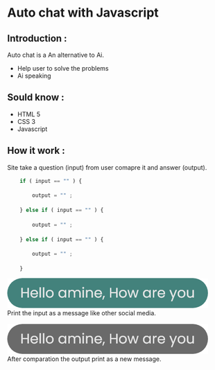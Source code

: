 # **Auto chat with Javascript**

## **Introduction** : 
Auto chat is a An alternative to Ai.
- Help user to solve the problems
- Ai speaking

## **Sould know** : 
- HTML 5
- CSS 3
- Javascript

## **How it work** :
Site take a question (input) from user comapre it and answer (output).

```js
    if ( input == "" ) {

        output = "" ;    

    } else if ( input == "" ) {

        output = "" ;    

    } else if ( input == "" ) {

        output = "" ;    

    }
```

![](./Ui/Auto-turn.png)
<br>
Print the input as a message like other social media.
<br>
<br>
![](./Ui/User-turn.png)
<br>
After comparation the output print as a new message.
